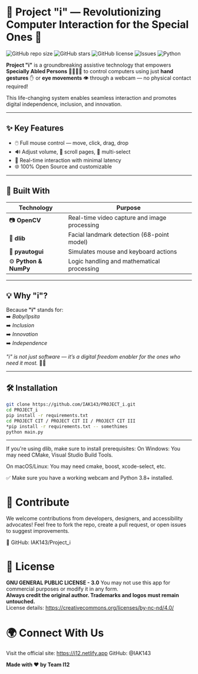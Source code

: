 # 🚀 Project "i" — Revolutionizing Computer Interaction for the Special Ones 🌟

![GitHub repo size](https://img.shields.io/github/repo-size/IAK143/PROJECT_i?color=blue&style=for-the-badge)
![GitHub stars](https://img.shields.io/github/stars/IAK143/PROJECT_i?style=for-the-badge)
![GitHub license](https://img.shields.io/github/license/IAK143/PROJECT_i?style=for-the-badge)
![Issues](https://img.shields.io/github/issues/IAK143/PROJECT_i?style=for-the-badge)
![Python](https://img.shields.io/badge/Made%20with-Python-blue?style=for-the-badge&logo=python)

**Project "i"** is a groundbreaking assistive technology that empowers **Specially Abled Persons** 👩‍🦽🧑‍🦯 to control computers using just **hand gestures** ✋ or **eye movements** 👁️ through a webcam — no physical contact required!

This life-changing system enables seamless interaction and promotes digital independence, inclusion, and innovation.

---

## ✨ Key Features

- 🖱️ Full mouse control — move, click, drag, drop  
- 🔊 Adjust volume, 🧭 scroll pages, 🎯 multi-select  
- 🎥 Real-time interaction with minimal latency  
- 🌐 100% Open Source and customizable  

---

## 🧠 Built With

| Technology | Purpose |
|------------|---------|
| 📷 **OpenCV** | Real-time video capture and image processing |
| 🎯 **dlib** | Facial landmark detection (68-point model) |
| 🧰 **pyautogui** | Simulates mouse and keyboard actions |
| ⚙️ **Python & NumPy** | Logic handling and mathematical processing |

---

## 💡 Why "i"?

Because **"i"** stands for:  
➡️ *Baby/Ipsita*   
➡️ *Inclusion*  
➡️ *Innovation*  
➡️ *Independence*

_"i" is not just software — it’s a digital freedom enabler for the ones who need it most._ 🌈💖

---

## 🛠️ Installation

```bash
git clone https://github.com/IAK143/PROJECT_i.git
cd PROJECT_i
pip install -r requirements.txt
cd PROJECT CIT / PROJECT CIT II / PROJECT CIT III
*pip install -r requirements.txt -- somethimes
python main.py

```
---
If you're using dlib, make sure to install prerequisites:
On Windows: You may need CMake, Visual Studio Build Tools.

On macOS/Linux: You may need cmake, boost, xcode-select, etc.

✅ Make sure you have a working webcam and Python 3.8+ installed.

# 🤝 Contribute
We welcome contributions from developers, designers, and accessibility advocates!
Feel free to fork the repo, create a pull request, or open issues to suggest improvements.

🔗 GitHub: IAK143/Project_i

# 📜 License

**GNU GENERAL PUBLIC LICENSE - 3.0**
You may not use this app for commercial purposes or modify it in any form.  
**Always credit the original author. Trademarks and logos must remain untouched.**  
License details: https://creativecommons.org/licenses/by-nc-nd/4.0/


# 🌍 Connect With Us
Visit the official site: https://i12.netlify.app
GitHub: @IAK143

**Made with ❤️ by Team I12**
